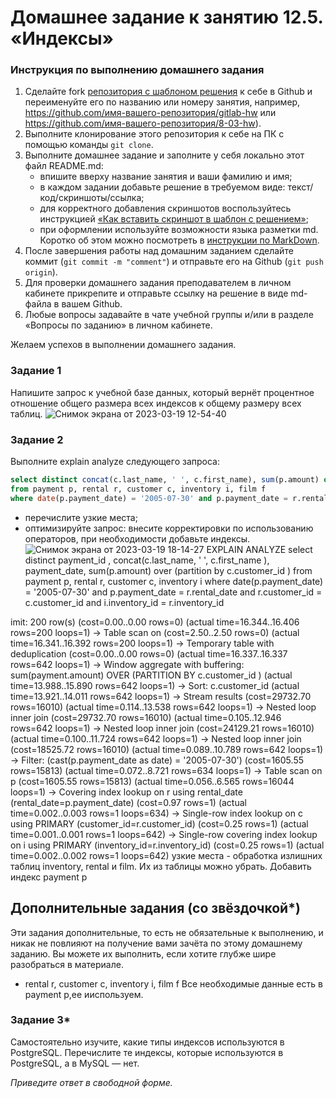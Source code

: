 # Домашнее задание к занятию 12.5. «Индексы»

### Инструкция по выполнению домашнего задания

1. Сделайте fork [репозитория c шаблоном решения](https://github.com/netology-code/sys-pattern-homework) к себе в Github и переименуйте его по названию или номеру занятия, например, https://github.com/имя-вашего-репозитория/gitlab-hw или https://github.com/имя-вашего-репозитория/8-03-hw).
2. Выполните клонирование этого репозитория к себе на ПК с помощью команды `git clone`.
3. Выполните домашнее задание и заполните у себя локально этот файл README.md:
   - впишите вверху название занятия и ваши фамилию и имя;
   - в каждом задании добавьте решение в требуемом виде: текст/код/скриншоты/ссылка;
   - для корректного добавления скриншотов воспользуйтесь инструкцией [«Как вставить скриншот в шаблон с решением»](https://github.com/netology-code/sys-pattern-homework/blob/main/screen-instruction.md);
   - при оформлении используйте возможности языка разметки md. Коротко об этом можно посмотреть в [инструкции по MarkDown](https://github.com/netology-code/sys-pattern-homework/blob/main/md-instruction.md).
4. После завершения работы над домашним заданием сделайте коммит (`git commit -m "comment"`) и отправьте его на Github (`git push origin`).
5. Для проверки домашнего задания преподавателем в личном кабинете прикрепите и отправьте ссылку на решение в виде md-файла в вашем Github.
6. Любые вопросы задавайте в чате учебной группы и/или в разделе «Вопросы по заданию» в личном кабинете.

Желаем успехов в выполнении домашнего задания.

### Задание 1

Напишите запрос к учебной базе данных, который вернёт процентное отношение общего размера всех индексов к общему размеру всех таблиц.
![Снимок экрана от 2023-03-19 12-54-40](https://user-images.githubusercontent.com/119142863/226167687-25cee75e-88cd-4627-899e-6e8cda3ecbdd.png)

### Задание 2

Выполните explain analyze следующего запроса:
```sql
select distinct concat(c.last_name, ' ', c.first_name), sum(p.amount) over (partition by c.customer_id, f.title)
from payment p, rental r, customer c, inventory i, film f
where date(p.payment_date) = '2005-07-30' and p.payment_date = r.rental_date and r.customer_id = c.customer_id and i.inventory_id = r.inventory_id
```
- перечислите узкие места;
- оптимизируйте запрос: внесите корректировки по использованию операторов, при необходимости добавьте индексы.
![Снимок экрана от 2023-03-19 18-14-27](https://user-images.githubusercontent.com/119142863/226185835-731a3484-fafd-4eed-9510-ebfb2a31c9be.png)
EXPLAIN ANALYZE
select distinct  payment_id , concat(c.last_name, ' ', c.first_name ), payment_date, sum(p.amount) over (partition by c.customer_id ) 
from payment p, rental r, customer c, inventory i
where date(p.payment_date) = '2005-07-30' and p.payment_date = r.rental_date and r.customer_id = c.customer_id and i.inventory_id = r.inventory_id



imit: 200 row(s)  (cost=0.00..0.00 rows=0) (actual time=16.344..16.406 rows=200 loops=1)
    -> Table scan on <temporary>  (cost=2.50..2.50 rows=0) (actual time=16.341..16.392 rows=200 loops=1)
        -> Temporary table with deduplication  (cost=0.00..0.00 rows=0) (actual time=16.337..16.337 rows=642 loops=1)
            -> Window aggregate with buffering: sum(payment.amount) OVER (PARTITION BY c.customer_id )   (actual time=13.988..15.890 rows=642 loops=1)
                -> Sort: c.customer_id  (actual time=13.921..14.011 rows=642 loops=1)
                    -> Stream results  (cost=29732.70 rows=16010) (actual time=0.114..13.538 rows=642 loops=1)
                        -> Nested loop inner join  (cost=29732.70 rows=16010) (actual time=0.105..12.946 rows=642 loops=1)
                            -> Nested loop inner join  (cost=24129.21 rows=16010) (actual time=0.100..11.724 rows=642 loops=1)
                                -> Nested loop inner join  (cost=18525.72 rows=16010) (actual time=0.089..10.789 rows=642 loops=1)
                                    -> Filter: (cast(p.payment_date as date) = '2005-07-30')  (cost=1605.55 rows=15813) (actual time=0.072..8.721 rows=634 loops=1)
                                        -> Table scan on p  (cost=1605.55 rows=15813) (actual time=0.056..6.565 rows=16044 loops=1)
                                    -> Covering index lookup on r using rental_date (rental_date=p.payment_date)  (cost=0.97 rows=1) (actual time=0.002..0.003 rows=1 loops=634)
                                -> Single-row index lookup on c using PRIMARY (customer_id=r.customer_id)  (cost=0.25 rows=1) (actual time=0.001..0.001 rows=1 loops=642)
                            -> Single-row covering index lookup on i using PRIMARY (inventory_id=r.inventory_id)  (cost=0.25 rows=1) (actual time=0.002..0.002 rows=1 loops=642)
узкие места - обработка излишних таблиц inventory, rental и film. Их из таблицы можно убрать.
Добавить индекс payment p
   
## Дополнительные задания (со звёздочкой*)
Эти задания дополнительные, то есть не обязательные к выполнению, и никак не повлияют на получение вами зачёта по этому домашнему заданию. Вы можете их выполнить, если хотите глубже шире разобраться в материале.
- rental r, customer c, inventory i, film f
   Все необходимые данные есть в payment p,ее ииспользуем.
### Задание 3*

Самостоятельно изучите, какие типы индексов используются в PostgreSQL. Перечислите те индексы, которые используются в PostgreSQL, а в MySQL — нет.

*Приведите ответ в свободной форме.*
